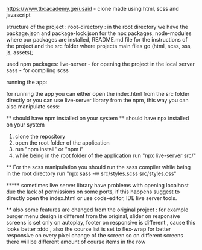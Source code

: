 https://www.tbcacademy.ge/usaid - clone made using html, scss and  javascript

structure of the project :
     root-directory : in the root directory we have the package.json and package-lock.json for the npx packages,  node-modules where our packages are installed, README.md file for the instructions of the project  and the src folder where projects main files go (html, scss, sss, js, assets);

used npm packages: 
    live-server - for opening the project in the local server 
    sass - for compiling scss

running the app: 

for running the app you can either open the index.html from the src folder directly or you can use live-server library from the npm, this way you can also manipulate scss:

** should have npm installed on your system
** should have npx installed on your system

1. clone the repository
2. open the root folder of the application
3. run "npm install" or "npm i"
4. while being in the root folder of the application run "npx live-server src/" 

** For the scss manipulation you should run the sass compiler 
while being in the root directory run "npx sass -w src/styles.scss src/styles.css"

***** sometimes live server library have problems with opening localhost due the lack of permissions on some ports, if this happens suggest to directly open the 
index.html or use code-editor, IDE live server tools.   


** also some features are changed from the original project : for example
burger menu design is different from the original,
slider on responsive screens is set only on autoplay,
footer on responsive is different , cause this looks better :ddd ,
also the course list is set to flex-wrap for better responsive on every pixel change of the screen so on different screens there will be different amount of course items in the row